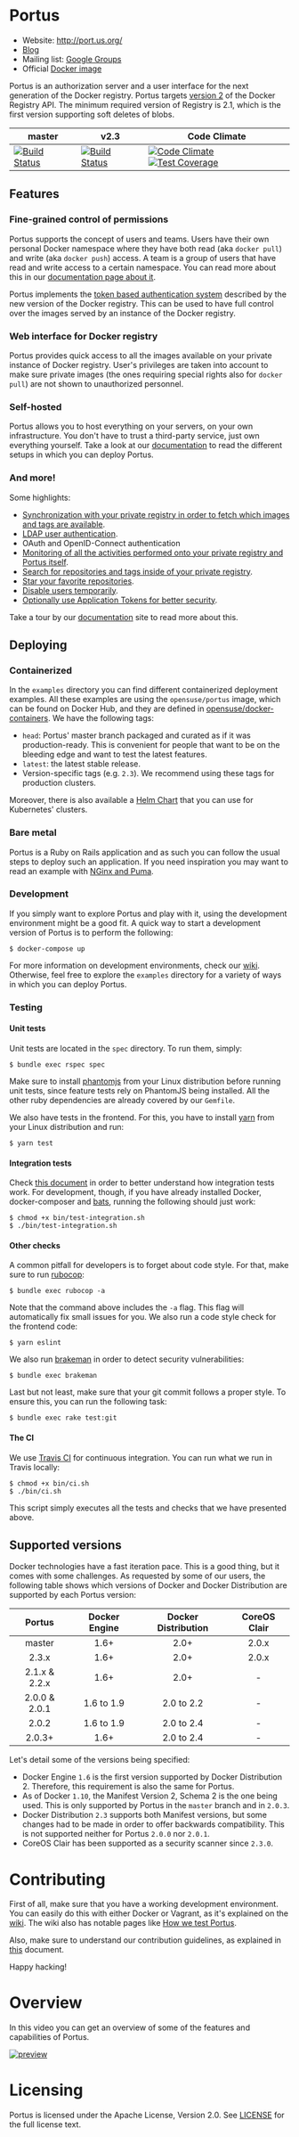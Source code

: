 # Portus

- Website: http://port.us.org/
- [Blog](http://port.us.org/blog/index.html)
- Mailing list: [Google Groups](https://groups.google.com/forum/#!forum/portus-dev)
- Official [Docker image](https://hub.docker.com/r/opensuse/portus/)

Portus is an authorization server and a user interface for the next generation
of the Docker registry. Portus targets
[version 2](https://github.com/docker/distribution/blob/master/docs/spec/api.md)
of the Docker Registry API. The minimum required version of Registry is 2.1,
which is the first version supporting soft deletes of blobs.

| master | v2.3 | Code Climate |
|--------|------|--------------|
| [![Build Status](https://travis-ci.org/SUSE/Portus.svg?branch=master)](https://travis-ci.org/SUSE/Portus) | [![Build Status](https://travis-ci.org/SUSE/Portus.svg?branch=v2.3)](https://travis-ci.org/SUSE/Portus) | [![Code Climate](https://codeclimate.com/github/SUSE/Portus/badges/gpa.svg)](https://codeclimate.com/github/SUSE/Portus) [![Test Coverage](https://codeclimate.com/github/SUSE/Portus/badges/coverage.svg)](https://codeclimate.com/github/SUSE/Portus/coverage) |

## Features

### Fine-grained control of permissions

Portus supports the concept of users and teams. Users have their own personal
Docker namespace where they have both read (aka `docker pull`) and write (aka
`docker push`) access. A team is a group of users that have read and write
access to a certain namespace. You can read more about this in our
[documentation page about it](http://port.us.org/features/3_teams_namespaces_and_users.html).

Portus implements the [token based authentication system](https://github.com/docker/distribution/blob/master/docs/spec/auth/token.md)
described by the new version of the Docker registry. This can be used to have
full control over the images served by an instance of the Docker registry.

### Web interface for Docker registry

Portus provides quick access to all the images available on your private
instance of Docker registry. User's privileges are taken into account to
make sure private images (the ones requiring special rights also for
`docker pull`) are not shown to unauthorized personnel.

### Self-hosted

Portus allows you to host everything on your servers, on your own
infrastructure. You don't have to trust a third-party service, just own
everything yourself. Take a look at our
[documentation](http://port.us.org/documentation.html) to read the different
setups in which you can deploy Portus.

### And more!

Some highlights:

- [Synchronization with your private registry in order to fetch which images and tags are available](http://port.us.org/features/1_Synchronizing-the-Registry-and-Portus.html).
- [LDAP user authentication](http://port.us.org/features/2_LDAP-support.html).
- OAuth and OpenID-Connect authentication
- [Monitoring of all the activities performed onto your private registry and Portus itself](http://port.us.org/features/4_audit.html).
- [Search for repositories and tags inside of your private registry](http://port.us.org/features/5_search.html).
- [Star your favorite repositories](http://port.us.org/features/6_starring.html).
- [Disable users temporarily](http://port.us.org/features/7_disabling_users.html).
- [Optionally use Application Tokens for better security](http://port.us.org/features/application_tokens.html).

Take a tour by our [documentation](http://port.us.org/features.html) site to
read more about this.

## Deploying

### Containerized

In the `examples` directory you can find different containerized deployment
examples. All these examples are using the `opensuse/portus` image, which can be
found on Docker Hub, and they are defined in
[opensuse/docker-containers](https://github.com/openSUSE/docker-containers/tree/master/derived_images/portus). We
have the following tags:

- `head`: Portus' master branch packaged and curated as if it was
  production-ready. This is convenient for people that want to be on the
  bleeding edge and want to test the latest features.
- `latest`: the latest stable release.
- Version-specific tags (e.g. `2.3`). We recommend using these tags for
  production clusters.

Moreover, there is also available a [Helm
Chart](https://github.com/kubic-project/caasp-services/tree/master/contrib/helm-charts/portus)
that you can use for Kubernetes' clusters.

### Bare metal

Portus is a Ruby on Rails application and as such you can follow the usual steps
to deploy such an application. If you need inspiration you may want to read an
example with [NGinx and
Puma](http://port.us.org/docs/setups/3_nginx_bare_metal.html).

### Development

If you simply want to explore Portus and play with it, using the development
environment might be a good fit. A quick way to start a development version of
Portus is to perform the following:

```
$ docker-compose up
```

For more information on development environments, check our
[wiki](https://github.com/SUSE/Portus/wiki#developmentplayground-environments). Otherwise,
feel free to explore the `examples` directory for a variety of ways in which you
can deploy Portus.

### Testing

#### Unit tests

Unit tests are located in the `spec` directory. To run them, simply:

    $ bundle exec rspec spec

Make sure to install [phantomjs](http://phantomjs.org/) from your Linux
distribution before running unit tests, since feature tests rely on PhantomJS
being installed. All the other ruby dependencies are already covered by our
`Gemfile`.

We also have tests in the frontend. For this, you have to install
[yarn](https://yarnpkg.com/) from your Linux distribution and run:

    $ yarn test

#### Integration tests

Check [this
document](https://github.com/SUSE/Portus/blob/master/spec/integration/README.md)
in order to better understand how integration tests work. For development,
though, if you have already installed Docker, docker-composer and
[bats](https://github.com/sstephenson/bats), running the following should just
work:

```
$ chmod +x bin/test-integration.sh
$ ./bin/test-integration.sh
```

#### Other checks

A common pitfall for developers is to forget about code style. For that, make
sure to run [rubocop](https://github.com/bbatsov/rubocop):

    $ bundle exec rubocop -a

Note that the command above includes the `-a` flag. This flag will automatically
fix small issues for you. We also run a code style check for the frontend code:

    $ yarn eslint

We also run [brakeman](https://brakemanscanner.org/) in order to detect security
vulnerabilities:

    $ bundle exec brakeman

Last but not least, make sure that your git commit follows a proper style. To
ensure this, you can run the following task:

    $ bundle exec rake test:git

#### The CI

We use [Travis CI](https://travis-ci.org/) for continuous integration. You can
run what we run in Travis locally:

```
$ chmod +x bin/ci.sh
$ ./bin/ci.sh
```

This script simply executes all the tests and checks that we have presented
above.

## Supported versions

Docker technologies have a fast iteration pace. This is a good thing, but it
comes with some challenges. As requested by some of our users, the following
table shows which versions of Docker and Docker Distribution are supported by
each Portus version:

| Portus | Docker Engine | Docker Distribution | CoreOS Clair |
|:------:|:-------------:|:-------------------:|:------------:|
| master | 1.6+ | 2.0+ | 2.0.x |
| 2.3.x | 1.6+ | 2.0+ | 2.0.x |
| 2.1.x & 2.2.x | 1.6+ | 2.0+ | - |
| 2.0.0 & 2.0.1 | 1.6 to 1.9 | 2.0 to 2.2 | - |
| 2.0.2 | 1.6 to 1.9 | 2.0 to 2.4 | - |
| 2.0.3+ | 1.6+ | 2.0 to 2.4 | - |

Let's detail some of the versions being specified:

- Docker Engine `1.6` is the first version supported by Docker Distribution 2.
  Therefore, this requirement is also the same for Portus.
- As of Docker `1.10`, the Manifest Version 2, Schema 2 is the one being used.
  This is only supported by Portus in the `master` branch and in `2.0.3`.
- Docker Distribution `2.3` supports both Manifest versions, but some changes
  had to be made in order to offer backwards compatibility. This is not
  supported neither for Portus `2.0.0` nor `2.0.1`.
- CoreOS Clair has been supported as a security scanner since `2.3.0`.

# Contributing

First of all, make sure that you have a working development environment. You
can easily do this with either Docker or Vagrant, as it's explained on the
[wiki](https://github.com/SUSE/Portus/wiki#developmentplayground-environments).
The wiki also has notable pages like
[How we test Portus](https://github.com/SUSE/Portus/wiki/How-we-test-Portus).

Also, make sure to understand our contribution guidelines, as explained in
[this](https://github.com/SUSE/Portus/blob/master/CONTRIBUTING.md) document.

Happy hacking!

# Overview

In this video you can get an overview of some of the features and capabilities
of Portus.

[![preview](https://cloud.githubusercontent.com/assets/22728/9274870/897410de-4299-11e5-9ebf-c6ecc1ae7733.png)](https://www.youtube.com/watch?v=hGqvYVvdf7U)

# Licensing

Portus is licensed under the Apache License, Version 2.0. See
[LICENSE](https://github.com/SUSE/Portus/blob/master/LICENSE) for the full
license text.
